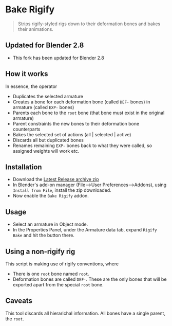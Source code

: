 Bake Rigify
================================================================================

> Strips rigify-styled rigs down to their deformation bones and bakes their animations.

## Updated for Blender 2.8

* This fork has been updated for Blender 2.8

## How it works

In essence, the operator

* Duplicates the selected armature
* Creates a bone for each deformation bone (called `DEF-` bones) in armature (called `EXP-` bones)
* Parents each bone to the `root` bone (that bone must exist in the original armature)
* Parent constraints the new bones to their deformation bone counterparts
* Bakes the selected set of actions (all | selected | active)
* Discards all but duplicated bones
* Renames remaining `EXP-` bones back to what they were called, so assigned weights will work etc.

## Installation

* Download the [Latest Release archive zip](https://github.com/felixSchl/bake-rigify/releases)
* In Blender's add-on manager (File-->User Preferences-->Addons), using
  `Install from File`, install the zip downloaded.
* Now enable the `Bake Rigify` addon.

## Usage

* Select an armature in Object mode.
* In the Properties Panel, under the Armature data tab, expand `Rigify Bake` and hit the button there.

## Using a non-rigify rig

This script is making use of rigify conventions, where

* There is one `root` bone named `root`.
* Deformation bones are called `DEF-`. These are the only bones that will be exported apart from the special `root` bone.

## Caveats

This tool discards all hierarichal information. All bones have a single parent, the `root`.
